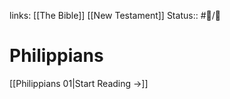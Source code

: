 links: [[The Bible]] [[New Testament]]
Status:: #📖/🚰
# Philippians

[[Philippians 01|Start Reading →]]

